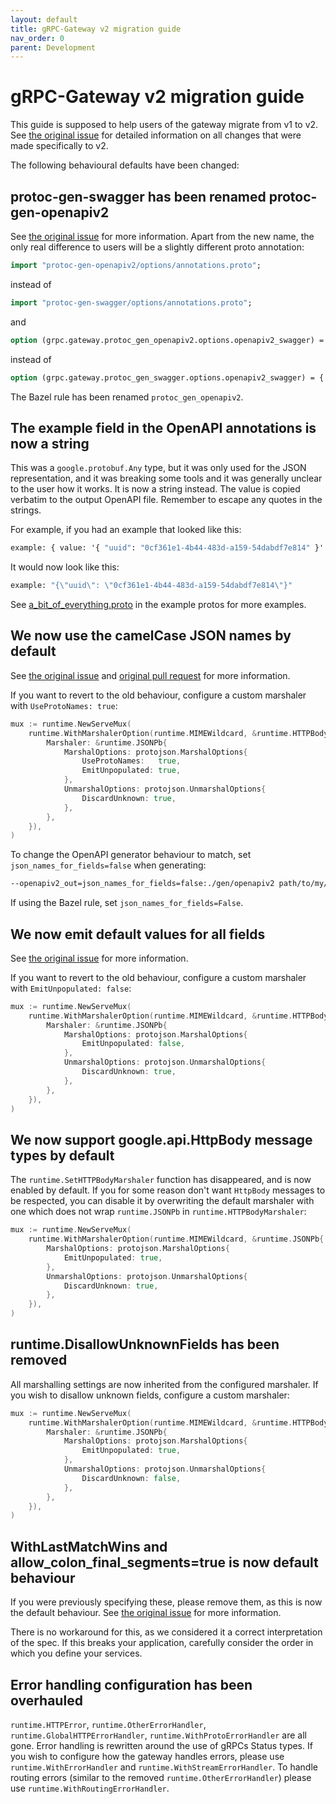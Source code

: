 ```yaml
---
layout: default
title: gRPC-Gateway v2 migration guide
nav_order: 0
parent: Development
---
```


# gRPC-Gateway v2 migration guide

This guide is supposed to help users of the gateway migrate from v1 to v2. See [the original issue](https://github.com/zhgsky/grpc-gateway/issues/1223) for detailed information on all changes that were made specifically to v2.

The following behavioural defaults have been changed:

## protoc-gen-swagger has been renamed protoc-gen-openapiv2

See [the original issue](https://github.com/zhgsky/grpc-gateway/issues/675)
for more information. Apart from the new name, the only real difference to users will be a slightly different proto annotation:

```protobuf
import "protoc-gen-openapiv2/options/annotations.proto";
```

instead of

```protobuf
import "protoc-gen-swagger/options/annotations.proto";
```

and

```protobuf
option (grpc.gateway.protoc_gen_openapiv2.options.openapiv2_swagger) = {
```

instead of

```protobuf
option (grpc.gateway.protoc_gen_swagger.options.openapiv2_swagger) = {
```

The Bazel rule has been renamed `protoc_gen_openapiv2`.

## The example field in the OpenAPI annotations is now a string

This was a `google.protobuf.Any` type, but it was only used for the JSON representation, and it was breaking some tools and it was generally unclear to the user how it works. It is now a string instead. The value is copied verbatim to the output OpenAPI file. Remember to escape any quotes in the strings.

For example, if you had an example that looked like this:

```protobuf
example: { value: '{ "uuid": "0cf361e1-4b44-483d-a159-54dabdf7e814" }' }
```

It would now look like this:

```protobuf
example: "{\"uuid\": \"0cf361e1-4b44-483d-a159-54dabdf7e814\"}"
```

See [a_bit_of_everything.proto](https://github.com/zhgsky/grpc-gateway/blob/master/examples/internal/proto/examplepb/a_bit_of_everything.proto) in the example protos for more examples.

## We now use the camelCase JSON names by default

See [the original issue](https://github.com/zhgsky/grpc-gateway/issues/375) and
[original pull request](https://github.com/zhgsky/grpc-gateway/pull/540) for more information.

If you want to revert to the old behaviour, configure a custom marshaler with `UseProtoNames: true`:

```go
mux := runtime.NewServeMux(
	runtime.WithMarshalerOption(runtime.MIMEWildcard, &runtime.HTTPBodyMarshaler{
		Marshaler: &runtime.JSONPb{
			MarshalOptions: protojson.MarshalOptions{
				UseProtoNames:   true,
				EmitUnpopulated: true,
			},
			UnmarshalOptions: protojson.UnmarshalOptions{
				DiscardUnknown: true,
			},
		},
	}),
)
```

To change the OpenAPI generator behaviour to match, set `json_names_for_fields=false` when generating:

```sh
--openapiv2_out=json_names_for_fields=false:./gen/openapiv2 path/to/my/proto/v1/myproto.proto
```

If using the Bazel rule, set `json_names_for_fields=False`.

## We now emit default values for all fields

See [the original issue](https://github.com/zhgsky/grpc-gateway/issues/233)
for more information.

If you want to revert to the old behaviour, configure a custom marshaler with
`EmitUnpopulated: false`:

```go
mux := runtime.NewServeMux(
	runtime.WithMarshalerOption(runtime.MIMEWildcard, &runtime.HTTPBodyMarshaler{
		Marshaler: &runtime.JSONPb{
			MarshalOptions: protojson.MarshalOptions{
				EmitUnpopulated: false,
			},
			UnmarshalOptions: protojson.UnmarshalOptions{
				DiscardUnknown: true,
			},
		},
	}),
)
```

## We now support google.api.HttpBody message types by default

The `runtime.SetHTTPBodyMarshaler` function has disappeared, and is now
enabled by default. If you for some reason don't want `HttpBody` messages to be
respected, you can disable it by overwriting the default marshaler with one which
does not wrap `runtime.JSONPb` in `runtime.HTTPBodyMarshaler`:

```go
mux := runtime.NewServeMux(
	runtime.WithMarshalerOption(runtime.MIMEWildcard, &runtime.JSONPb{
		MarshalOptions: protojson.MarshalOptions{
			EmitUnpopulated: true,
		},
		UnmarshalOptions: protojson.UnmarshalOptions{
			DiscardUnknown: true,
		},
	}),
)
```

## runtime.DisallowUnknownFields has been removed

All marshalling settings are now inherited from the configured marshaler. If you wish
to disallow unknown fields, configure a custom marshaler:

```go
mux := runtime.NewServeMux(
	runtime.WithMarshalerOption(runtime.MIMEWildcard, &runtime.HTTPBodyMarshaler{
		Marshaler: &runtime.JSONPb{
			MarshalOptions: protojson.MarshalOptions{
				EmitUnpopulated: true,
			},
			UnmarshalOptions: protojson.UnmarshalOptions{
				DiscardUnknown: false,
			},
		},
	}),
)
```

## WithLastMatchWins and allow_colon_final_segments=true is now default behaviour

If you were previously specifying these, please remove them, as this is now
the default behaviour. See [the original issue](https://github.com/zhgsky/grpc-gateway/issues/224) for more information.

There is no workaround for this, as we considered it a correct interpretation of the spec. If this breaks your application, carefully consider the order in which you define your services.

## Error handling configuration has been overhauled

`runtime.HTTPError`, `runtime.OtherErrorHandler`, `runtime.GlobalHTTPErrorHandler`, `runtime.WithProtoErrorHandler` are all gone. Error handling is rewritten around the use of gRPCs Status types. If you wish to configure how the gateway handles errors, please use `runtime.WithErrorHandler` and `runtime.WithStreamErrorHandler`. To handle routing errors (similar to the removed `runtime.OtherErrorHandler`) please use `runtime.WithRoutingErrorHandler`.
